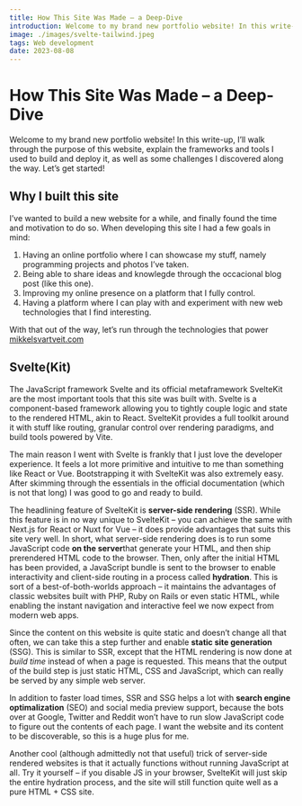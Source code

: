 ```yaml
---
title: How This Site Was Made – a Deep-Dive
introduction: Welcome to my brand new portfolio website! In this write-up, I’ll walk through the purpose of this website, explain the frameworks and tools I used to build and deploy it, as well as some challenges I discovered along the way.
image: ./images/svelte-tailwind.jpeg
tags: Web development
date: 2023-08-08
---
```


# How This Site Was Made – a Deep-Dive

Welcome to my brand new portfolio website! In this write-up, I’ll walk through the purpose of this website, explain the frameworks and tools I used to build and deploy it, as well as some challenges I discovered along the way. Let’s get started!

## Why I built this site

I’ve wanted to build a new website for a while, and finally found the time and motivation to do so. When developing this site I had a few goals in mind:

1. Having an online portfolio where I can showcase my stuff, namely programming projects and photos I’ve taken.
2. Being able to share ideas and knowlegde through the occacional blog post (like this one).
3. Improving my online presence on a platform that I fully control.
4. Having a platform where I can play with and experiment with new web technologies that I find interesting.

With that out of the way, let’s run through the technologies that power [mikkelsvartveit.com](http://mikkelsvartveit.com)

## Svelte(Kit)

The JavaScript framework Svelte and its official metaframework SvelteKit are the most important tools that this site was built with. Svelte is a component-based framework allowing you to tightly couple logic and state to the rendered HTML, akin to React. SvelteKit provides a full toolkit around it with stuff like routing, granular control over rendering paradigms, and build tools powered by Vite.

The main reason I went with Svelte is frankly that I just love the developer experience. It feels a lot more primitive and intuitive to me than something like React or Vue. Bootstrapping it with SvelteKit was also extremely easy. After skimming through the essentials in the official documentation (which is not that long) I was good to go and ready to build.

The headlining feature of SvelteKit is **server-side rendering** (SSR). While this feature is in no way unique to SvelteKit – you can achieve the same with Next.js for React or Nuxt for Vue – it does provide advantages that suits this site very well. In short, what server-side rendering does is to run some JavaScript code **on the server**that generate your HTML, and then ship prerendered HTML code to the browser. Then, only after the initial HTML has been provided, a JavaScript bundle is sent to the browser to enable interactivity and client-side routing in a process called **hydration**. This is sort of a best-of-both-worlds approach – it maintains the advantages of classic websites built with PHP, Ruby on Rails or even static HTML, while enabling the instant navigation and interactive feel we now expect from modern web apps.

Since the content on this website is quite static and doesn’t change all that often, we can take this a step further and enable **static site generation** (SSG). This is similar to SSR, except that the HTML rendering is now done at _build time_ instead of when a page is requested. This means that the output of the build step is just static HTML, CSS and JavaScript, which can really be served by any simple web server.

In addition to faster load times, SSR and SSG helps a lot with **search engine optimalization** (SEO) and social media preview support, because the bots over at Google, Twitter and Reddit won’t have to run slow JavaScript code to figure out the contents of each page. I want the website and its content to be discoverable, so this is a huge plus for me.

Another cool (although admittedly not that useful) trick of server-side rendered websites is that it actually functions without running JavaScript at all. Try it yourself – if you disable JS in your browser, SvelteKit will just skip the entire hydration process, and the site will still function quite well as a pure HTML + CSS site.
